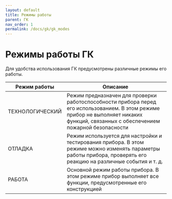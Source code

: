 ```yaml
---
layout: default
title: Режимы работы
parent: ГК
nav_order: 1
permalink: /docs/gk/gk_modes
---
```


# Режимы работы ГК
Для удобства использования ГК предусмотрены различные режимы его работы.
<table> 
  <thead> 
    <tr> 
      <th style="text-align: center" >Режим работы</th>
      <th style="text-align: center">Описание</th>
    </tr>
  </thead> 
  <tbody>
    <tr>
      <td id="режим_гк_технологический" style="text-align: left">ТЕХНОЛОГИЧЕСКИЙ</td>
      <td style="text-align: left">Режим предназначен для проверки работоспособности прибора перед его использованием. В этом режиме прибор не выполняет никаких функций, связанных с обеспечением пожарной безопасности</td>
    </tr>
    <tr>
      <td id="режим_гк_отладка" style="text-align: left">ОТЛАДКА</td>
      <td style="text-align: left">Режим используется для настройки и тестирования прибора. В этом режиме можно изменять параметры работы прибора, проверять его реакцию на различные события и т. д.</td>
    </tr>
    <tr>
      <td id="режим_гк_работа" style="text-align: left">РАБОТА</td>
      <td style="text-align: left">Основной режим работы прибора. В этом режиме прибор выполняет все функции, предусмотренные его конструкцией</td>
    </tr>    
  </tbody>
</table>
